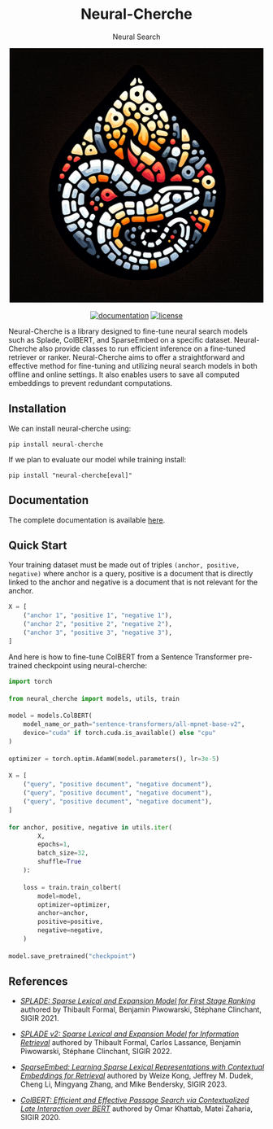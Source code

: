 <div align="center">
  <h1>Neural-Cherche</h1>
  <p>Neural Search</p>
</div>

<p align="center"><img width=500 src="docs/img/logo.png"/></p>

<div align="center">
  <!-- Documentation -->
  <a href="https://raphaelsty.github.io/neural-cherche/"><img src="https://img.shields.io/website?label=Documentation&style=flat-square&url=https%3A%2F%2Fraphaelsty.github.io/neural-cherche/%2F" alt="documentation"></a>
  <!-- License -->
  <a href="https://opensource.org/licenses/MIT"><img src="https://img.shields.io/badge/License-MIT-blue.svg?style=flat-square" alt="license"></a>
</div>

Neural-Cherche is a library designed to fine-tune neural search models such as Splade, ColBERT, and SparseEmbed on a specific dataset. Neural-Cherche also provide classes to run efficient inference on a fine-tuned retriever or ranker. Neural-Cherche aims to offer a straightforward and effective method for fine-tuning and utilizing neural search models in both offline and online settings. It also enables users to save all computed embeddings to prevent redundant computations.

## Installation

We can install neural-cherche using:

```
pip install neural-cherche
```

If we plan to evaluate our model while training install:

```
pip install "neural-cherche[eval]"
```

## Documentation

The complete documentation is available [here](https://neural-cherche.readthedocs.io/en/latest/).

## Quick Start

Your training dataset must be made out of triples `(anchor, positive, negative)` where anchor is a query, positive is a document that is directly linked to the anchor and negative is a document that is not relevant for the anchor.

```python
X = [
    ("anchor 1", "positive 1", "negative 1"),
    ("anchor 2", "positive 2", "negative 2"),
    ("anchor 3", "positive 3", "negative 3"),
]
```

And here is how to fine-tune ColBERT from a Sentence Transformer pre-trained checkpoint using neural-cherche:

```python
import torch

from neural_cherche import models, utils, train

model = models.ColBERT(
    model_name_or_path="sentence-transformers/all-mpnet-base-v2",
    device="cuda" if torch.cuda.is_available() else "cpu"
)

optimizer = torch.optim.AdamW(model.parameters(), lr=3e-5)

X = [
    ("query", "positive document", "negative document"),
    ("query", "positive document", "negative document"),
    ("query", "positive document", "negative document"),
]

for anchor, positive, negative in utils.iter(
        X,
        epochs=1,
        batch_size=32,
        shuffle=True
    ):

    loss = train.train_colbert(
        model=model,
        optimizer=optimizer,
        anchor=anchor,
        positive=positive,
        negative=negative,
    )

model.save_pretrained("checkpoint")
```

## References

- *[SPLADE: Sparse Lexical and Expansion Model for First Stage Ranking](https://arxiv.org/abs/2107.05720)* authored by Thibault Formal, Benjamin Piwowarski, Stéphane Clinchant, SIGIR 2021.

- *[SPLADE v2: Sparse Lexical and Expansion Model for Information Retrieval](https://arxiv.org/abs/2109.10086)* authored by Thibault Formal, Carlos Lassance, Benjamin Piwowarski, Stéphane Clinchant, SIGIR 2022.

- *[SparseEmbed: Learning Sparse Lexical Representations with Contextual Embeddings for Retrieval](https://research.google/pubs/pub52289/)* authored by Weize Kong, Jeffrey M. Dudek, Cheng Li, Mingyang Zhang, and Mike Bendersky, SIGIR 2023.

- *[ColBERT: Efficient and Effective Passage Search via Contextualized Late Interaction over BERT](https://arxiv.org/abs/2004.12832)* authored by Omar Khattab, Matei Zaharia, SIGIR 2020.
